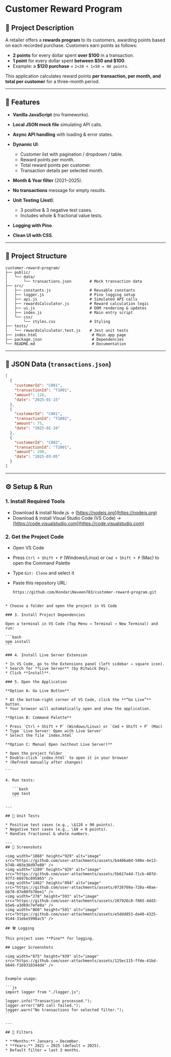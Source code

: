 # Customer Reward Program

## 📌 Project Description

A retailer offers a **rewards program** to its customers, awarding points based on each recorded purchase.
Customers earn points as follows:

* **2 points** for every dollar spent **over \$100** in a transaction.
* **1 point** for every dollar spent **between \$50 and \$100**.
* Example: a **\$120 purchase** = `2×20 + 1×50 = 90 points`.

This application calculates reward points **per transaction, per month, and total per customer** for a three-month period.

---

## 🚀 Features

* **Vanilla JavaScript** (no frameworks).
* **Local JSON mock file** simulating API calls.
* **Async API handling** with loading & error states.
* **Dynamic UI**:

  * Customer list with pagination / dropdown / table.
  * Reward points per month.
  * Total reward points per customer.
  * Transaction details per selected month.
* **Month & Year filter** (2021–2025).
* **No transactions** message for empty results.
* **Unit Testing (Jest)**:

  * 3 positive & 3 negative test cases.
  * Includes whole & fractional value tests.
* **Logging with Pino**.
* **Clean UI with CSS**.

---

## 📂 Project Structure

```
customer-reward-program/
├── public/
│   └── data/
│       └── transactions.json        # Mock transaction data
├── src/
│   ├── constants.js                 # Reusable constants
│   ├── logger.js                    # Pino logging setup
│   ├── api.js                       # Simulated API calls
│   ├── rewardsCalculator.js         # Reward calculation logic
│   ├── ui.js                        # DOM rendering & updates
│   ├── index.js                     # Main entry script
│   └── css/
│       └── styles.css               # Styling
├── tests/
│   └── rewardsCalculator.test.js    # Jest unit tests
├── index.html                        # Main app page
├── package.json                      # Dependencies
└── README.md                         # Documentation

```

---

## 📝 JSON Data (`transactions.json`)

```json
[
  {
    "customerId": "C001",
    "transactionId": "T1001",
    "amount": 120,
    "date": "2025-01-15"
  },
  {
    "customerId": "C001",
    "transactionId": "T1002",
    "amount": 75,
    "date": "2025-02-10"
  },
  {
    "customerId": "C002",
    "transactionId": "T2001",
    "amount": 200,
    "date": "2025-03-05"
  }
]
```

---

## ⚙️ Setup & Run

### 1. Install Required Tools
- Download & install Node.js → [https://nodejs.org](https://nodejs.org)  
- Download & install Visual Studio Code (VS Code) → [https://code.visualstudio.com](https://code.visualstudio.com)  

### 2. Get the Project Code
- Open VS Code  
- Press `Ctrl + Shift + P` (Windows/Linux) or `Cmd + Shift + P` (Mac) to open the Command Palette  
- Type `Git: Clone` and select it  
- Paste this repository URL:  

  ```bash
  https://github.com/KondariNaveen783/customer-reward-program.git
````

* Choose a folder and open the project in VS Code

### 3. Install Project Dependencies

Open a terminal in VS Code (Top Menu → Terminal → New Terminal) and run:

```bash
npm install
```

### 4. Install Live Server Extension

* In VS Code, go to the Extensions panel (left sidebar → square icon).
* Search for **Live Server** (by Ritwick Dey).
* Click **Install**.

### 5. Open the Application

**Option A: Go Live Button**

* At the bottom-right corner of VS Code, click the **“Go Live”** button.
* Your browser will automatically open and show the application.

**Option B: Command Palette**

* Press `Ctrl + Shift + P` (Windows/Linux) or `Cmd + Shift + P` (Mac)
* Type `Live Server: Open with Live Server`
* Select the file `index.html`

**Option C: Manual Open (without Live Server)**

* Open the project folder
* Double-click `index.html` to open it in your browser
* (Refresh manually after changes)

```

4. Run tests:

   ```bash
   npm test
   ```

---

## 🧪 Unit Tests

* Positive test cases (e.g., \$120 = 90 points).
* Negative test cases (e.g., \$0 = 0 points).
* Handles fractional & whole numbers.

---
## 📸 Screenshots

<img width="1868" height="929" alt="image" src="https://github.com/user-attachments/assets/b4406a0d-500e-4e13-b74b-403e36d97e80" />
<img width="1289" height="929" alt="image" src="https://github.com/user-attachments/assets/5b617e4d-71cb-407d-97f3-6697bc895865" />
<img width="1462" height="894" alt="image" src="https://github.com/user-attachments/assets/0726769a-728a-40ae-bb78-87e00fb78ee1" />
<img width="278" height="593" alt="image" src="https://github.com/user-attachments/assets/207926c8-f865-4dd3-b5e6-a3d69c7efe0a" />
<img width="860" height="591" alt="image" src="https://github.com/user-attachments/assets/e5ddd853-da40-4325-9144-31ebe5998ac5" />

## 🛠️ Logging

This project uses **Pino** for logging.

## Logger Screenshots

<img width="875" height="939" alt="image" src="https://github.com/user-attachments/assets/125ec115-ffde-41bd-b649-f169310344d4" />


Example usage:

```js
import logger from "./logger.js";

logger.info("Transaction processed.");
logger.error("API call failed.");
logger.warn("No transactions for selected filter.");
```

---

## 📅 Filters

* **Months:** January → December.
* **Years:** 2021 → 2025 (default = 2025).
* Default filter = last 3 months.
